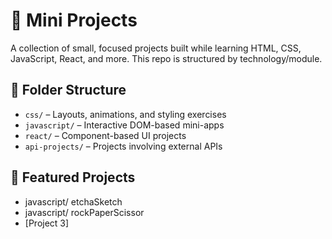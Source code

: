 # 🧪 Mini Projects

A collection of small, focused projects built while learning HTML, CSS, JavaScript, React, and more. This repo is structured by technology/module.

## 📁 Folder Structure

- `css/` – Layouts, animations, and styling exercises
- `javascript/` – Interactive DOM-based mini-apps
- `react/` – Component-based UI projects
- `api-projects/` – Projects involving external APIs

## 🧩 Featured Projects

- javascript/ etchaSketch
- javascript/ rockPaperScissor
- [Project 3]
